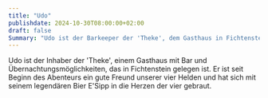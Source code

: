 ```yaml
---
title: "Udo"
publishdate: 2024-10-30T08:00:00+02:00
draft: false
Summary: "Udo ist der Barkeeper der 'Theke', dem Gasthaus in Fichtenstein."
---
```

Udo ist der Inhaber der 'Theke', einem Gasthaus mit Bar und Übernachtungsmöglichkeiten, das in Fichtenstein gelegen ist. Er ist seit Beginn des Abenteurs ein gute Freund unserer vier Helden und hat sich mit seinem legendären Bier E'Sipp in die Herzen der vier gebraut.
